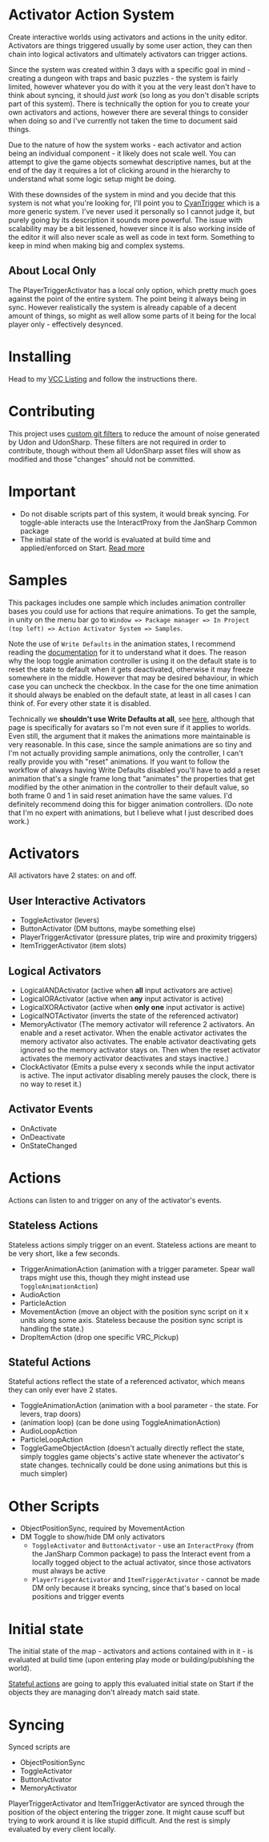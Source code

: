 
# Activator Action System

Create interactive worlds using activators and actions in the unity editor. Activators are things triggered usually by some user action, they can then chain into logical activators and ultimately activators can trigger actions.

Since the system was created within 3 days with a specific goal in mind - creating a dungeon with traps and basic puzzles - the system is fairly limited, however whatever you do with it you at the very least don't have to think about syncing, it should _just work_ (so long as you don't disable scripts part of this system). There is technically the option for you to create your own activators and actions, however there are several things to consider when doing so and I've currently not taken the time to document said things.

Due to the nature of how the system works - each activator and action being an individual component - it likely does not scale well. You can attempt to give the game objects somewhat descriptive names, but at the end of the day it requires a lot of clicking around in the hierarchy to understand what some logic setup might be doing.

With these downsides of the system in mind and you decide that this system is not what you're looking for, I'll point you to [CyanTrigger](https://github.com/CyanLaser/CyanTrigger) which is a more generic system. I've never used it personally so I cannot judge it, but purely going by its description it sounds more powerful. The issue with scalability may be a bit lessened, however since it is also working inside of the editor it will also never scale as well as code in text form. Something to keep in mind when making big and complex systems.

## About Local Only

The PlayerTriggerActivator has a local only option, which pretty much goes against the point of the entire system. The point being it always being in sync. However realistically the system is already capable of a decent amount of things, so might as well allow some parts of it being for the local player only - effectively desynced.

# Installing

Head to my [VCC Listing](https://jansharp.github.io/vrc/vcclisting.xhtml) and follow the instructions there.

# Contributing

This project uses [custom git filters](.gitattributes) to reduce the amount of noise generated by Udon and UdonSharp. These filters are not required in order to contribute, though without them all UdonSharp asset files will show as modified and those "changes" should not be committed.

# Important

- Do not disable scripts part of this system, it would break syncing. For toggle-able interacts use the InteractProxy from the JanSharp Common package
- The initial state of the world is evaluated at build time and applied/enforced on Start. [Read more](#initial-state)

# Samples

This packages includes one sample which includes animation controller bases you could use for actions that require animations. To get the sample, in unity on the menu bar go to `Window => Package manager => In Project (top left) => Action Activator System => Samples`.

Note the use of `Write Defaults` in the animation states, I recommend reading the [documentation](https://docs.unity3d.com/2019.4/Documentation/Manual/class-State.html) for it to understand what it does. The reason why the loop toggle animation controller is using it on the default state is to reset the state to default when it gets deactivated, otherwise it may freeze somewhere in the middle. However that may be desired behaviour, in which case you can uncheck the checkbox. In the case for the one time animation it should always be enabled on the default state, at least in all cases I can think of. For every other state it is disabled.

Technically we **shouldn't use Write Defaults at all**, see [here](https://creators.vrchat.com/avatars/#write-defaults-on-states), although that page is specifically for avatars so I'm not even sure if it applies to worlds. Even still, the argument that it makes the animations more maintainable is very reasonable. In this case, since the sample animations are so tiny and I'm not actually providing sample animations, only the controller, I can't really provide you with "reset" animations. If you want to follow the workflow of always having Write Defaults disabled you'll have to add a reset animation that's a single frame long that "animates" the properties that get modified by the other animation in the controller to their default value, so both frame 0 and 1 in said reset animation have the same values. I'd definitely recommend doing this for bigger animation controllers. (Do note that I'm no expert with animations, but I believe what I just described does work.)

# Activators

All activators have 2 states: on and off.

## User Interactive Activators

- ToggleActivator (levers)
- ButtonActivator (DM buttons, maybe something else)
- PlayerTriggerActivator (pressure plates, trip wire and proximity triggers)
- ItemTriggerActivator (item slots)

## Logical Activators

- LogicalANDActivator (active when **all** input activators are active)
- LogicalORActivator (active when **any** input activator is active)
- LogicalXORActivator (active when **only one** input activator is active)
- LogicalNOTActivator (inverts the state of the referenced activator)
- MemoryActivator (The memory activator will reference 2 activators. An enable and a reset activator. When the enable activator activates the memory activator also activates. The enable activator deactivating gets ignored so the memory activator stays on. Then when the reset activator activates the memory activator deactivates and stays inactive.)
- ClockActivator (Emits a pulse every x seconds while the input activator is active. The input activator disabling merely pauses the clock, there is no way to reset it.)

## Activator Events

- OnActivate
- OnDeactivate
- OnStateChanged

# Actions

Actions can listen to and trigger on any of the activator's events.

## Stateless Actions

Stateless actions simply trigger on an event. Stateless actions are meant to be very short, like a few seconds.

- TriggerAnimationAction (animation with a trigger parameter. Spear wall traps might use this, though they might instead use `ToggleAnimationAction`)
- AudioAction
- ParticleAction
- MovementAction (move an object with the position sync script on it x units along some axis. Stateless because the position sync script is handling the state.)
- DropItemAction (drop one specific VRC_Pickup)

## Stateful Actions

Stateful actions reflect the state of a referenced activator, which means they can only ever have 2 states.

- ToggleAnimationAction (animation with a bool parameter - the state. For levers, trap doors)
- (animation loop) (can be done using ToggleAnimationAction)
- AudioLoopAction
- ParticleLoopAction
- ToggleGameObjectAction (doesn't actually directly reflect the state, simply toggles game objects's active state whenever the activator's state changes. technically could be done using animations but this is much simpler)

# Other Scripts

- ObjectPositionSync, required by MovementAction
- DM Toggle to show/hide DM only activators
  - `ToggleActivator` and `ButtonActivator` - use an `InteractProxy` (from the JanSharp Common package) to pass the Interact event from a locally togged object to the actual activator, since those activators must always be active
  - `PlayerTriggerActivator` and `ItemTriggerActivator` - cannot be made DM only because it breaks syncing, since that's based on local positions and trigger events

# Initial state

The initial state of the map - activators and actions contained with in it - is evaluated at build time (upon entering play mode or building/publshing the world).

[Stateful actions](#stateful-actions) are going to apply this evaluated initial state on Start if the objects they are managing don't already match said state.

# Syncing

Synced scripts are

- ObjectPositionSync
- ToggleActivator
- ButtonActivator
- MemoryActivator

PlayerTriggerActivator and ItemTriggerActivator are synced through the position of the object entering the trigger zone. It might cause scuff but trying to work around it is like stupid difficult. And the rest is simply evaluated by every client locally.
